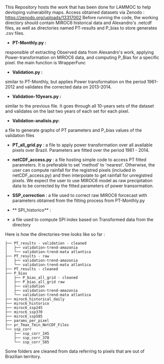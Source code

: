 This Repository hosts the work that has been done for LAMMOC to help devloping vulnerability maps.
Access obtained datasets via Zenodo : https://zenodo.org/uploads/13317002
Before running the code, the working directory should contain MIROC6 historical data and Alexandro's .netcdf files, as well as directories named PT-results and P_bias to store generates .csv files.

- **PT-Monthly.py :**
  
responsible of extracting Observed data from Alexandro's work, applying Power-transformation on MIROC6 data, and computing P_Bias for a specific pixel.
the main function is WrapperFunc

- **Validation.py :**
  
similar to PT-Monthly, but applies Power transformation on the period 1961-2012 and validates the corrected data on 2013-2014.

- **Validation-10years.py :**
  
similar to the previous file. It goes through all 10-years sets of the dataset and validates on the last two years of each set for each pixel.

- **Validation-analisis.py:**
  
a file to generate graphs of PT parameters and P_bias values of the validation files

- **PT_all_grid.py** :
  a file to apply power transformation over all available pixels over Brazil. Parameters are fitted over the period 1961 - 2014.

- **netCDF_access.py** :
  a file hosting simple code to access PT fitted parameters.
  It is preferable to set 'method' to 'nearest'.
  Otherwise, the user can compute rainfall for the registred pixels (included in netCDF_access.py) and then interpolate to get rainfall for unregistred pixels.
  We expect the user to use MIROC6 model as raw precipitation data to be corrected by the fitted parameters of power transormation.

- **SSP_correction** :
  a file used to correct raw MIROC6 forcecast with parameters obtained from the fitting process from PT-Monthly.py

- ** SPI_historico** :
- a file used to compute SPI index based on Transformed data from the directory 

Here is how the directories-tree looks like so far : 

    ├── PT_results - validation - cleaned
    │   ├── validation-trend-amazonia
    │   └── validation-trend-mata atlantica
    ├── PT_results - raw
    │   ├── validation-trend-amazonia
    │   └── validation-trend-mata atlantica
    ├── PT_results - cleaned
    ├── P_bias
    │   ├── P_bias_all_grid - cleaned
    │   ├── P_bias_all_grid raw
    │   ├── validation
    │   ├── validation-trend-amazonia
    │   └── validation-trend-mata atlantica
    ├── miroc6_historical_daily
    ├── miroc6_historico
    ├── miroc6_ssp245
    ├── miroc6_ssp370
    ├── miroc6_ssp585
    ├── params_per_pixel
    ├── pr_Tmax_Tmin_NetCDF_Files
    └── ssp_corr
        ├── ssp_corr_245
        ├── ssp_corr_370
        └── ssp_corr_585
Some folders are cleaned from data referring to pixels that are out of Brazilian territory.

